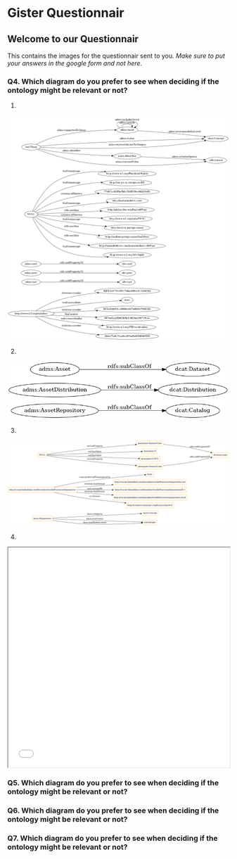 # Gister Questionnair

## Welcome to our Questionnair

This contains the images for the questionnair sent to you. *Make sure to put your answers in the google form and not here.*


### Q4. Which diagram do you prefer to see when deciding if the ontology might be relevant or not?

1. 

![image](images/adms.rdf/aclaadms.rdf.png) 

2.

![image](images/adms.rdf/ataxadms.rdf.png) 

3.

![image](images/class-alo.owl.png)

4.

<iframe align="center" width="100%" height ="500px" src="images/adms.rdf/webvowl/index.html"></iframe> 



### Q5. Which diagram do you prefer to see when deciding if the ontology might be relevant or not?

### Q6. Which diagram do you prefer to see when deciding if the ontology might be relevant or not?

### Q7. Which diagram do you prefer to see when deciding if the ontology might be relevant or not?


